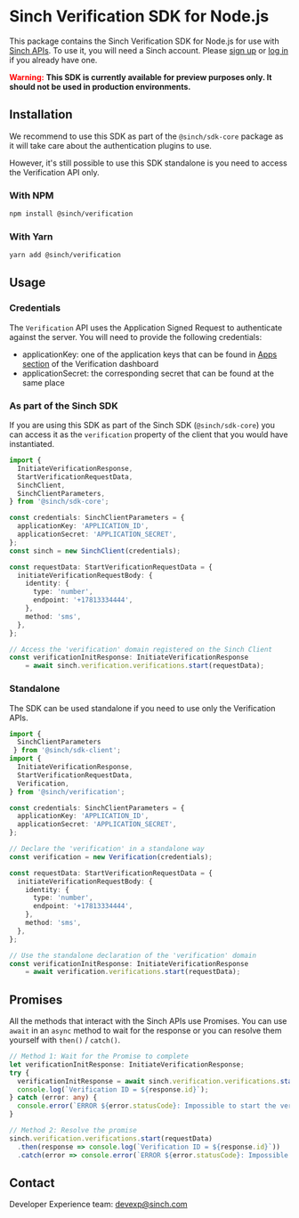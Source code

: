 # Sinch Verification SDK for Node.js

This package contains the Sinch Verification SDK for Node.js for use with [Sinch APIs](https://developers.sinch.com/). To use it, you will need a Sinch account. Please [sign up](https://dashboard.sinch.com/signup) or [log in](https://dashboard.sinch.com/login) if you already have one.

<span style="color:red; font-weight:bold">Warning:</span>
**This SDK is currently available for preview purposes only. It should not be used in production environments.**


## Installation

We recommend to use this SDK as part of the `@sinch/sdk-core` package as it will take care about the authentication plugins to use.

However, it's still possible to use this SDK standalone is you need to access the Verification API only.

### With NPM

```bash
npm install @sinch/verification
```

### With Yarn

```bash
yarn add @sinch/verification
```

## Usage

### Credentials

The `Verification` API uses the Application Signed Request to authenticate against the server. You will need to provide the following credentials:
- applicationKey: one of the application keys that can be found in [Apps section](https://dashboard.sinch.com/verification/apps) of the Verification dashboard
- applicationSecret: the corresponding secret that can be found at the same place

### As part of the Sinch SDK

If you are using this SDK as part of the Sinch SDK (`@sinch/sdk-core`) you can access it as the `verification` property of the client that you would have instantiated.

```typescript
import { 
  InitiateVerificationResponse,
  StartVerificationRequestData,
  SinchClient,
  SinchClientParameters,
} from '@sinch/sdk-core';

const credentials: SinchClientParameters = {
  applicationKey: 'APPLICATION_ID',
  applicationSecret: 'APPLICATION_SECRET',
};
const sinch = new SinchClient(credentials);

const requestData: StartVerificationRequestData = {
  initiateVerificationRequestBody: {
    identity: {
      type: 'number',
      endpoint: '+17813334444',
    },
    method: 'sms',
  },
};

// Access the 'verification' domain registered on the Sinch Client
const verificationInitResponse: InitiateVerificationResponse 
    = await sinch.verification.verifications.start(requestData);
```

### Standalone

The SDK can be used standalone if you need to use only the Verification APIs.

```typescript
import {
  SinchClientParameters
 } from '@sinch/sdk-client';
import { 
  InitiateVerificationResponse,
  StartVerificationRequestData,
  Verification,
} from '@sinch/verification';

const credentials: SinchClientParameters = {
  applicationKey: 'APPLICATION_ID',
  applicationSecret: 'APPLICATION_SECRET',
};

// Declare the 'verification' in a standalone way
const verification = new Verification(credentials);

const requestData: StartVerificationRequestData = {
  initiateVerificationRequestBody: {
    identity: {
      type: 'number',
      endpoint: '+17813334444',
    },
    method: 'sms',
  },
};

// Use the standalone declaration of the 'verification' domain
const verificationInitResponse: InitiateVerificationResponse 
    = await verification.verifications.start(requestData);
```

## Promises

All the methods that interact with the Sinch APIs use Promises. You can use `await` in an `async` method to wait for the response or you can resolve them yourself with `then()` / `catch()`.

```typescript
// Method 1: Wait for the Promise to complete
let verificationInitResponse: InitiateVerificationResponse;
try {
  verificationInitResponse = await sinch.verification.verifications.start(requestData);
  console.log(`Verification ID = ${response.id}`);
} catch (error: any) {
  console.error(`ERROR ${error.statusCode}: Impossible to start the verification for the number ${requestData.InitiateVerificationResource.identity.endpoint}`);
}

// Method 2: Resolve the promise
sinch.verification.verifications.start(requestData)
  .then(response => console.log(`Verification ID = ${response.id}`))
  .catch(error => console.error(`ERROR ${error.statusCode}: Impossible to start the verification for the number ${requestData.InitiateVerificationResource.identity.endpoint}`));
```

## Contact
Developer Experience team: [devexp@sinch.com](mailto:devexp@sinch.com)
